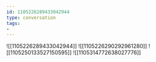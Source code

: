 ```yaml
---
id: 1105226289433042944
type: conversation
tags:
- 
---
```

![[1105226289433042944]]
![[1105226290292961280]]
![[1105250133527150595]]
![[1105314772638027776]]

